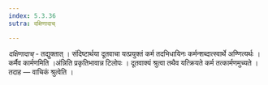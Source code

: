 ```yaml
---
index: 5.3.36
sutra: दक्षिणादाच्

---
```

_दक्षिणादाच्_ - तद्युक्तात् । संदिष्टार्थया दूतवाचा यत्प्रयुक्तं कर्म तदभिधायिनः कर्मन्शब्दात्स्वार्थे अण्णित्यर्थः । कर्मैव कार्मणमिति ।अ॑न्निति प्रकृतिभावान्न टिलोपः । दूतवाक्यं श्रुत्वा तथैव यत्क्रियते कर्म तत्कार्मणमुच्यते । तदाह — वाचिकं श्रुत्वेति ।